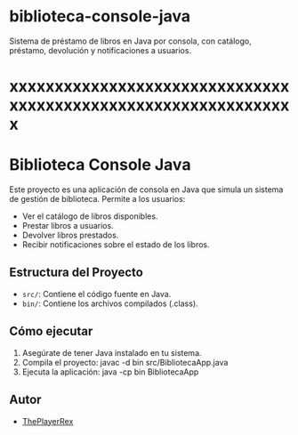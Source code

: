 # biblioteca-console-java
Sistema de préstamo de libros en Java por consola, con catálogo, préstamo, devolución y notificaciones a usuarios.


# xxxxxxxxxxxxxxxxxxxxxxxxxxxxxxxxxxxxxxxxxxxxxxxxxxxxxxxxxxxxxxx




# Biblioteca Console Java

Este proyecto es una aplicación de consola en Java que simula un sistema de gestión de biblioteca. Permite a los usuarios:

- Ver el catálogo de libros disponibles.
- Prestar libros a usuarios.
- Devolver libros prestados.
- Recibir notificaciones sobre el estado de los libros.

## Estructura del Proyecto

- `src/`: Contiene el código fuente en Java.
- `bin/`: Contiene los archivos compilados (.class).

## Cómo ejecutar

1. Asegúrate de tener Java instalado en tu sistema.
2. Compila el proyecto:
    javac -d bin src/BibliotecaApp.java
3. Ejecuta la aplicación:
    java -cp bin BibliotecaApp




## Autor

- [ThePlayerRex](https://github.com/ThePlayerRex)
